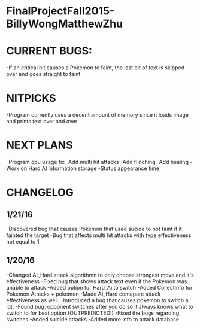 # FinalProjectFall2015-BillyWongMatthewZhu #



# CURRENT BUGS: #
-If an critical hit causes a Pokemon to faint, the last bit of text is skipped over and goes straight to faint

# NITPICKS #
-Program currently uses a decent amount of memory since it loads image and prints text over and over


# NEXT PLANS #
-Program cpu usage fix
-Add multi hit attacks
-Add flinching
-Add healing
-Work on Hard AI information storage
-Status appearance time

# CHANGELOG #


## 1/21/16 ##
-Discovered bug that causes Pokemon that used sucide to not faint if it fainted the target
-Bug that affects multi hit attacks with type effectiveness not equal to 1

## 1/20/16 ##
-Changed AI_Hard attack algorithmn to only choose strongest move and it's effectiveness
-Fixed bug that shows attack text even if the Pokemon was unable to attack
-Added option for Hard_Ai to switch
-Added CollectInfo for Pokemon Attacks + pokemon
-Made AI_Hard comapare attack effectiveness as well.
-Introduced a bug that causes pokemon to switch a lot.
-Found bug: opponent switches after you do so it always knows what to switch to for best option (OUTPREDICTED!)
-Fixed the bugs regarding switches
-Added suicide attacks
-Added more info to attack database

